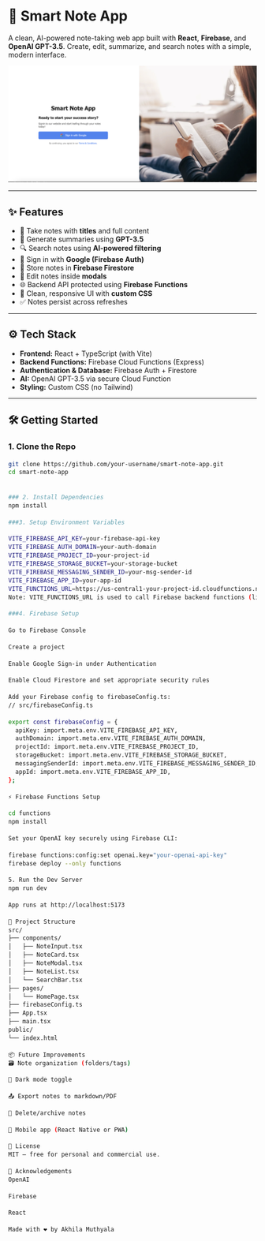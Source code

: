 # 🧠 Smart Note App

A clean, AI-powered note-taking web app built with **React**, **Firebase**, and **OpenAI GPT-3.5**. Create, edit, summarize, and search notes with a simple, modern interface.

![Smart Note App Screenshot](./src/assets/preview.png)

---

## ✨ Features

- 📝 Take notes with **titles** and full content
- 🤖 Generate summaries using **GPT-3.5**
- 🔍 Search notes using **AI-powered filtering**
- 🔐 Sign in with **Google (Firebase Auth)**
- 💾 Store notes in **Firebase Firestore**
- 🧊 Edit notes inside **modals**
- 🌐 Backend API protected using **Firebase Functions**
- 🧱 Clean, responsive UI with **custom CSS**
- ✅ Notes persist across refreshes

---

## ⚙️ Tech Stack

- **Frontend:** React + TypeScript (with Vite)
- **Backend Functions:** Firebase Cloud Functions (Express)
- **Authentication & Database:** Firebase Auth + Firestore
- **AI:** OpenAI GPT-3.5 via secure Cloud Function
- **Styling:** Custom CSS (no Tailwind)

---

## 🛠️ Getting Started

### 1. Clone the Repo

```bash
git clone https://github.com/your-username/smart-note-app.git
cd smart-note-app


### 2. Install Dependencies
npm install

###3. Setup Environment Variables

VITE_FIREBASE_API_KEY=your-firebase-api-key
VITE_FIREBASE_AUTH_DOMAIN=your-auth-domain
VITE_FIREBASE_PROJECT_ID=your-project-id
VITE_FIREBASE_STORAGE_BUCKET=your-storage-bucket
VITE_FIREBASE_MESSAGING_SENDER_ID=your-msg-sender-id
VITE_FIREBASE_APP_ID=your-app-id
VITE_FUNCTIONS_URL=https://us-central1-your-project-id.cloudfunctions.net/api
Note: VITE_FUNCTIONS_URL is used to call Firebase backend functions (like /summarize)

###4. Firebase Setup

Go to Firebase Console

Create a project

Enable Google Sign-in under Authentication

Enable Cloud Firestore and set appropriate security rules

Add your Firebase config to firebaseConfig.ts:
// src/firebaseConfig.ts

export const firebaseConfig = {
  apiKey: import.meta.env.VITE_FIREBASE_API_KEY,
  authDomain: import.meta.env.VITE_FIREBASE_AUTH_DOMAIN,
  projectId: import.meta.env.VITE_FIREBASE_PROJECT_ID,
  storageBucket: import.meta.env.VITE_FIREBASE_STORAGE_BUCKET,
  messagingSenderId: import.meta.env.VITE_FIREBASE_MESSAGING_SENDER_ID,
  appId: import.meta.env.VITE_FIREBASE_APP_ID,
};

⚡ Firebase Functions Setup

cd functions
npm install

Set your OpenAI key securely using Firebase CLI:

firebase functions:config:set openai.key="your-openai-api-key"
firebase deploy --only functions

5. Run the Dev Server
npm run dev

App runs at http://localhost:5173

📁 Project Structure
src/
├── components/
│   ├── NoteInput.tsx
│   ├── NoteCard.tsx
│   ├── NoteModal.tsx
│   ├── NoteList.tsx
│   └── SearchBar.tsx
├── pages/
│   └── HomePage.tsx
├── firebaseConfig.ts
├── App.tsx
├── main.tsx
public/
└── index.html

📦 Future Improvements
🗃️ Note organization (folders/tags)

🌙 Dark mode toggle

📤 Export notes to markdown/PDF

🧹 Delete/archive notes

📱 Mobile app (React Native or PWA)

📜 License
MIT — free for personal and commercial use.

🙏 Acknowledgements
OpenAI

Firebase

React

Made with ❤️ by Akhila Muthyala


